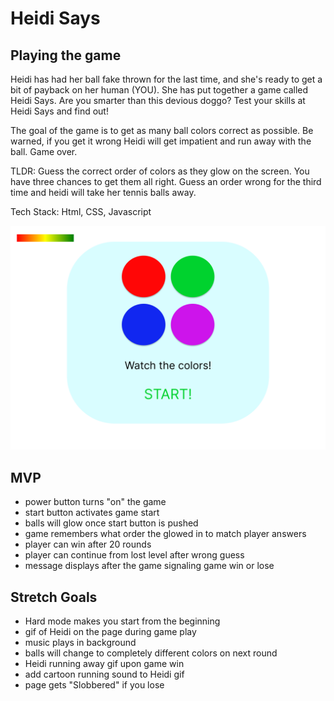 # Heidi Says
 ## Playing the game
 Heidi has had her ball fake thrown for the last time, and she's ready to get a bit of payback on her human (YOU). She has put together a game called Heidi Says. Are you smarter than this devious doggo? Test your skills at Heidi Says and find out!

 The goal of the game is to get as many ball colors correct as possible. Be warned, if you get it wrong Heidi will get impatient and run away with the ball. Game over. 

 TLDR: Guess the correct order of colors as they glow on the screen. You have three chances to get them all right. Guess an order wrong for the third time and heidi will take her tennis balls away. 

Tech Stack: Html, CSS, Javascript

 ![Wireframe](./Wireframe-Heidi-Says.png)

 ## MVP
- power button turns "on" the game
- start button activates game start
- balls will glow once start button is pushed
- game remembers what order the glowed in to match player answers
- player can win after 20 rounds
- player can continue from lost level after wrong guess
- message displays after the game signaling game win or lose
 

 ## Stretch Goals
 - Hard mode makes you start from the beginning
 - gif of Heidi on the page during game play
 - music plays in background
 - balls will change to completely different colors on next round
 - Heidi running away gif upon game win
 - add cartoon running sound to Heidi gif
 - page gets "Slobbered" if you lose
 
